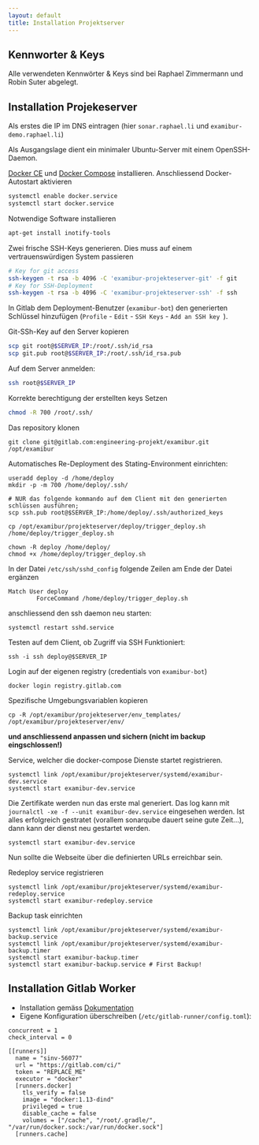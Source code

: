 ```yaml
---
layout: default
title: Installation Projektserver
---
```

## Kennworter & Keys

Alle verwendeten Kennwörter & Keys sind bei Raphael Zimmermann und Robin Suter abgelegt.

## Installation Projekeserver

Als erstes die IP im DNS eintragen (hier `sonar.raphael.li` und `examibur-demo.raphael.li`)

Als Ausgangslage dient ein minimaler Ubuntu-Server mit einem OpenSSH-Daemon.

[Docker CE](https://docs.docker.com/engine/installation/linux/ubuntu/) und [Docker Compose](https://docs.docker.com/compose/install/) installieren. Anschliessend Docker-Autostart aktivieren

```bash
systemctl enable docker.service
systemctl start docker.service
```

Notwendige Software installieren

```bash
apt-get install inotify-tools
```

Zwei frische SSH-Keys generieren. Dies muss auf einem vertrauenswürdigen System passieren

```bash
# Key for git access
ssh-keygen -t rsa -b 4096 -C 'examibur-projekteserver-git' -f git
# Key for SSH-Deployment
ssh-keygen -t rsa -b 4096 -C 'examibur-projekteserver-ssh' -f ssh
```

In Gitlab dem Deployment-Benutzer (`examibur-bot`) den generierten Schlüssel hinzufügen (`Profile` - `Edit` - `SSH Keys` - `Add an SSH key `).

Git-SSh-Key auf den Server kopieren

```bash
scp git root@$SERVER_IP:/root/.ssh/id_rsa
scp git.pub root@$SERVER_IP:/root/.ssh/id_rsa.pub
```

Auf dem Server anmelden:

```bash
ssh root@$SERVER_IP
```

Korrekte berechtigung der erstellten keys Setzen 

```bash
chmod -R 700 /root/.ssh/
```

Das repository klonen

```
git clone git@gitlab.com:engineering-projekt/examibur.git /opt/examibur
```

Automatisches Re-Deployment des Stating-Environment einrichten:

```
useradd deploy -d /home/deploy
mkdir -p -m 700 /home/deploy/.ssh/

# NUR das folgende kommando auf dem Client mit den generierten schlüssen ausführen;
scp ssh.pub root@$SERVER_IP:/home/deploy/.ssh/authorized_keys

cp /opt/examibur/projekteserver/deploy/trigger_deploy.sh /home/deploy/trigger_deploy.sh

chown -R deploy /home/deploy/
chmod +x /home/deploy/trigger_deploy.sh
```

In der Datei `/etc/ssh/sshd_config` folgende Zeilen am Ende der Datei ergänzen

```
Match User deploy
        ForceCommand /home/deploy/trigger_deploy.sh
```

anschliessend den ssh daemon neu starten:

```
systemctl restart sshd.service
```

Testen auf dem Client, ob Zugriff via SSH Funktioniert:

```
ssh -i ssh deploy@$SERVER_IP
```

Login auf der eigenen registry (credentials von `examibur-bot`)

```
docker login registry.gitlab.com
```

Spezifische Umgebungsvariablen kopieren

```
cp -R /opt/examibur/projekteserver/env_templates/ /opt/examibur/projekteserver/env/
```

**und anschliessend anpassen und sichern (nicht im backup eingschlossen!)**

Service, welcher die docker-compose Dienste startet registrieren.

```
systemctl link /opt/examibur/projekteserver/systemd/examibur-dev.service 
systemctl start examibur-dev.service
```

Die Zertifikate werden nun das erste mal generiert. Das log kann mit `journalctl -xe -f --unit examibur-dev.service` eingesehen werden.
Ist alles erfolgreich gestratet (vorallem sonarqube dauert seine gute Zeit...), dann kann der dienst neu gestartet werden.

```
systemctl start examibur-dev.service
```

Nun sollte die Webseite über die definierten URLs erreichbar sein.

Redeploy service registrieren

```
systemctl link /opt/examibur/projekteserver/systemd/examibur-redeploy.service 
systemctl start examibur-redeploy.service
```

Backup task einrichten

```
systemctl link /opt/examibur/projekteserver/systemd/examibur-backup.service
systemctl link /opt/examibur/projekteserver/systemd/examibur-backup.timer
systemctl start examibur-backup.timer
systemctl start examibur-backup.service # First Backup!
```

## Installation Gitlab Worker 

* Installation gemäss [Dokumentation](https://gitlab.com/gitlab-org/gitlab-ci-multi-runner/blob/master/docs/release_process/README.md)
* Eigene Konfiguration überschreiben (`/etc/gitlab-runner/config.toml`):

```
concurrent = 1
check_interval = 0

[[runners]]
  name = "sinv-56077"
  url = "https://gitlab.com/ci/"
  token = "REPLACE_ME"
  executor = "docker"
  [runners.docker]
    tls_verify = false
    image = "docker:1.13-dind"
    privileged = true
    disable_cache = false
    volumes = ["/cache", "/root/.gradle/", "/var/run/docker.sock:/var/run/docker.sock"]
  [runners.cache]

```

